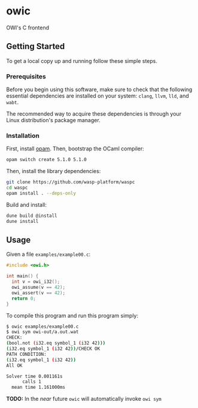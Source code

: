 # owic

OWI's C frontend

## Getting Started

To get a local copy up and running follow these simple steps.

### Prerequisites

Before you begin using this software, make sure to check that the following
essential dependencies are installed on your system: `clang`, `llvm`, `lld`,
and `wabt`.

The recommended way to acquire these dependencies is through your Linux
distribution's package manager.

### Installation

First, install [opam](https://opam.ocaml.org/doc/Install.html). Then, bootstrap
the OCaml compiler:

```sh
opam switch create 5.1.0 5.1.0
```

Then, install the library dependencies:

```sh
git clone https://github.com/wasp-platform/waspc
cd waspc
opam install . --deps-only
```

Build and install:

```sh
dune build @install
dune install
```

## Usage

Given a file `examples/example00.c`:

```c
#include <owi.h>

int main() {
  int v = owi_i32();
  owi_assume(v == 42);
  owi_assert(v == 42);
  return 0;
}
```

To compile this program and run this program simply:

```sh
$ owic examples/example00.c
$ owi sym owi-out/a.out.wat
CHECK:
(bool.not (i32.eq symbol_1 (i32 42)))
(i32.eq symbol_1 (i32 42))/CHECK OK
PATH CONDITION:
(i32.eq symbol_1 (i32 42))
All OK

Solver time 0.001161s
      calls 1
  mean time 1.161000ms
```

**TODO:** In the *near* future `owic` will automatically invoke `owi sym`
